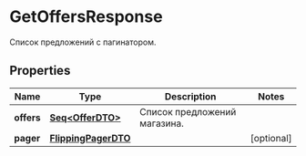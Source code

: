 

# GetOffersResponse

Список предложений с пагинатором.

## Properties

Name | Type | Description | Notes
------------ | ------------- | ------------- | -------------
**offers** | [**Seq&lt;OfferDTO&gt;**](OfferDTO.md) | Список предложений магазина. | 
**pager** | [**FlippingPagerDTO**](FlippingPagerDTO.md) |  |  [optional]



